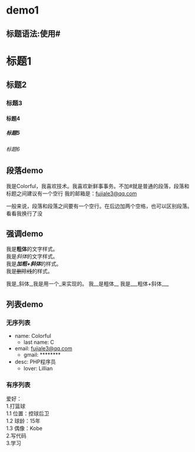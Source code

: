 # demo1

## 标题语法:使用#
# 标题1
## 标题2
### 标题3
#### 标题4
##### 标题5
###### 标题6

## 段落demo

我是Colorful，我喜欢技术。我喜欢新鲜事事务。不加#就是普通的段落，段落和标题之间建议有一个空行
我的邮箱是：fujiale3@qq.com

一般来说，段落和段落之间要有一个空行。在后边加两个空格，也可以区别段落。  
看看我换行了没

## 强调demo

我是**粗体**的文字样式。  
我是*斜体*的文字样式。  
我是***加粗+斜体***的样式。  
我是~~删除线~~的样式。

我是_斜体_,我是用一个\_来实现的。
我__是粗体__
我是___粗体+斜体___

## 列表demo

### 无序列表
* name: Colorful 
  - last name: C
* email: fujiale3@qq.com  
  - gmail: ********
* desc: PHP程序员
  - lover: Lillian

### 有序列表

爱好：  
1.打篮球   
  1.1 位置：控球后卫  
  1.2 球龄：15年  
  1.3 偶像：Kobe  
2.写代码  
3.学习  


